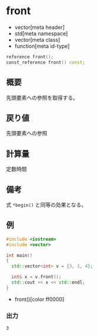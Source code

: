 # front
* vector[meta header]
* std[meta namespace]
* vector[meta class]
* function[meta id-type]

```cpp
reference front();
const_reference front() const;
```

## 概要
先頭要素への参照を取得する。


## 戻り値
先頭要素への参照


## 計算量
定数時間


## 備考
式 `*begin()` と同等の効果となる。


## 例
```cpp
#include <iostream>
#include <vector>

int main()
{
  std::vector<int> v = {3, 1, 4};

  int& x = v.front();
  std::cout << x << std::endl;
}
```
* front()[color ff0000]

### 出力
```
3
```

